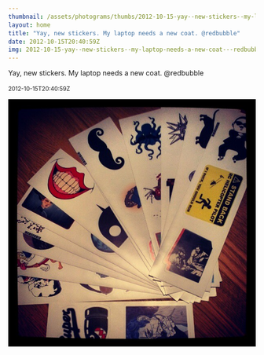 ```yaml
---
thumbnail: /assets/photograms/thumbs/2012-10-15-yay--new-stickers--my-laptop-needs-a-new-coat---redbubble.jpg
layout: home
title: "Yay, new stickers. My laptop needs a new coat. @redbubble"
date: 2012-10-15T20:40:59Z
img: 2012-10-15-yay--new-stickers--my-laptop-needs-a-new-coat---redbubble.jpg
---
```


Yay, new stickers. My laptop needs a new coat. @redbubble

<small>2012-10-15T20:40:59Z</small>

![Yay, new stickers. My laptop needs a new coat. @redbubble](2012-10-15-yay--new-stickers--my-laptop-needs-a-new-coat---redbubble.jpg)
